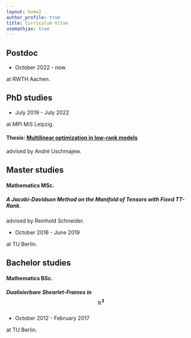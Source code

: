 ```yaml
---
layout: home2
author_profile: true
title: Curriculum Vitae
usemathjax: true
---
```


## Postdoc

- October 2022 - now

at RWTH Aachen. 

## PhD studies
- July 2019 - July 2022

at MPI MiS Leipzig.

#### Thesis: [Multilinear optimization in low-rank models](https://nbn-resolving.org/urn:nbn:de:bsz:15-qucosa2-832218)

advised by André Uschmajew.

## Master studies

#### Mathematics MSc.

##### A Jacobi-Davidson Method on the Manifold of Tensors with Fixed TT-Rank.

advised by Reinhold Schneider.

- October 2016 - June 2019

at TU Berlin.

## Bachelor studies

#### Mathematics BSc.

##### Dualisierbare Shearlet-Frames in $$\mathbb R^3$$
- October 2012 - February 2017 

at TU Berlin.